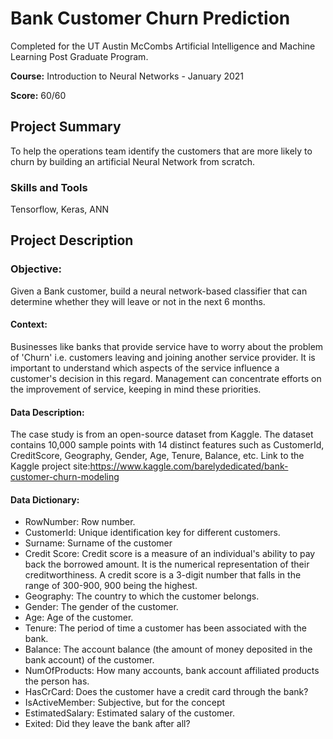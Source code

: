 # Bank Customer Churn Prediction

Completed for the UT Austin McCombs Artificial Intelligence and Machine Learning Post Graduate Program. 

**Course:** Introduction to Neural Networks - January 2021

**Score:** 60/60

## Project Summary
To help the operations team identify the customers that are more likely to churn by building an artificial Neural Network from scratch.

### Skills and Tools
Tensorflow, Keras, ANN

## Project Description

### Objective:

Given a Bank customer, build a neural network-based classifier that can determine whether they will leave or not in the next 6 months.

#### Context:

Businesses like banks that provide service have to worry about the problem of 'Churn' i.e. customers leaving and joining another service provider. It is important to understand which aspects of the service influence a customer's decision in this regard. Management can concentrate efforts on the improvement of service, keeping in mind these priorities.

#### Data Description:

The case study is from an open-source dataset from Kaggle. The dataset contains 10,000 sample points with 14 distinct features such as CustomerId, CreditScore, Geography, Gender, Age, Tenure, Balance, etc.
Link to the Kaggle project site:https://www.kaggle.com/barelydedicated/bank-customer-churn-modeling

#### Data Dictionary:
    
- RowNumber: Row number.
- CustomerId: Unique identification key for different customers.
- Surname: Surname of the customer
- Credit Score: Credit score is a measure of an individual's ability to pay back the borrowed amount. It is the numerical representation of their creditworthiness. A credit score is a 3-digit number that falls in the range of 300-900, 900 being the highest.
- Geography: The country to which the customer belongs.
- Gender: The gender of the customer.
- Age: Age of the customer.
- Tenure: The period of time a customer has been associated with the bank.
- Balance: The account balance (the amount of money deposited in the bank account) of the customer.
- NumOfProducts: How many accounts, bank account affiliated products the person has.
- HasCrCard: Does the customer have a credit card through the bank?
- IsActiveMember: Subjective, but for the concept
- EstimatedSalary: Estimated salary of the customer.
- Exited: Did they leave the bank after all?
